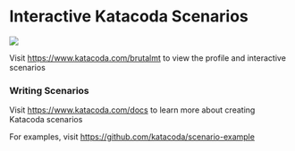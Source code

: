 # Interactive Katacoda Scenarios

[![](http://shields.katacoda.com/katacoda/brutalmt/count.svg)](https://www.katacoda.com/brutalmt "Get your profile on Katacoda.com")

Visit https://www.katacoda.com/brutalmt to view the profile and interactive scenarios

### Writing Scenarios
Visit https://www.katacoda.com/docs to learn more about creating Katacoda scenarios

For examples, visit https://github.com/katacoda/scenario-example
